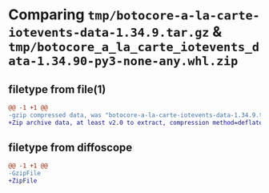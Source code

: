 # Comparing `tmp/botocore-a-la-carte-iotevents-data-1.34.9.tar.gz` & `tmp/botocore_a_la_carte_iotevents_data-1.34.90-py3-none-any.whl.zip`

## filetype from file(1)

```diff
@@ -1 +1 @@
-gzip compressed data, was "botocore-a-la-carte-iotevents-data-1.34.9.tar", last modified: Thu Dec 28 01:06:43 2023, max compression
+Zip archive data, at least v2.0 to extract, compression method=deflate
```

## filetype from diffoscope

```diff
@@ -1 +1 @@
-GzipFile
+ZipFile
```

